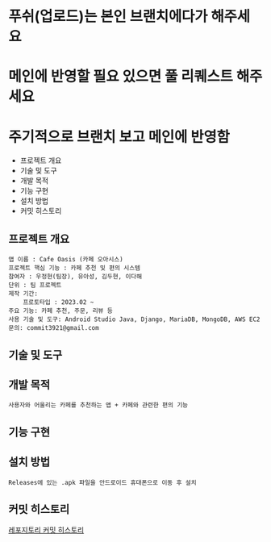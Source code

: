 # 푸쉬(업로드)는 본인 브랜치에다가 해주세요
# 메인에 반영할 필요 있으면 풀 리퀘스트 해주세요
# 주기적으로 브랜치 보고 메인에 반영함


- 프로젝트 개요
- 기술 및 도구
- 개발 목적
- 기능 구현
- 설치 방법
- 커밋 히스토리

## **프로젝트 개요**
    앱 이름 : Cafe Oasis (카페 오아시스)
    프로젝트 핵심 기능 : 카페 추천 및 편의 시스템
    참여자 : 우정현(팀장), 유아성, 김두현, 이다해
    단위 : 팀 프로젝트
    제작 기간: 
        프로토타입 : 2023.02 ~ 
    주요 기능: 카페 추천, 주문, 리뷰 등
    사용 기술 및 도구: Android Studio Java, Django, MariaDB, MongoDB, AWS EC2
    문의: commit3921@gmail.com

## **기술 및 도구**

## **개발 목적**
    사용자와 어울리는 카페를 추천하는 앱 + 카페와 관련한 편의 기능

## **기능 구현**

## **설치 방법**
    Releases에 있는 .apk 파일을 안드로이드 휴대폰으로 이동 후 설치

## **커밋 히스토리**
[레포지토리 커밋 히스토리](https://github.com/CommitTheKermit/Cafe_Oasis/commits/woo)
